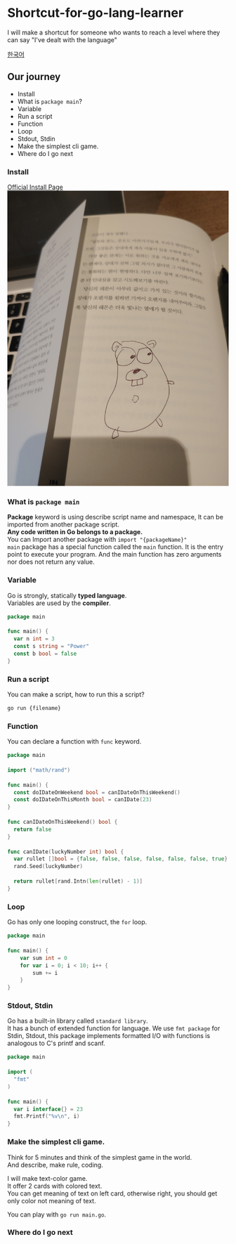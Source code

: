 # Shortcut-for-go-lang-learner
I will make a shortcut for someone who wants to reach a level where they can say "I've dealt with the language"


[한국어](README-KO.md)

## Our journey

- Install
- What is ```package main```?
- Variable
- Run a script
- Function
- Loop
- Stdout, Stdin
- Make the simplest cli game.
- Where do I go next

### Install
[Official Install Page](https://go.dev/doc/install)
!['내 그림'](static/drawing.jpg "고 캐릭터")

### What is ```package main```
**Package** keyword is using describe script name and namespace, It can be imported from another package script.  
**Any code written in Go belongs to a package.**  
You can Import another package with ```import "{packageName}"```   
```main``` package has a special function called the ```main``` function. It is the entry point to execute your program. And the main function has zero arguments nor does not return any value.


### Variable  
Go is strongly, statically **typed language**.  
Variables are used by the **compiler**. 

```go
package main

func main() {
  var n int = 3
  const s string = "Power"
  const b bool = false
}

```

### Run a script
You can make a script, how to run this a script?
```bash
go run {filename}
```

### Function
You can declare a function with ```func``` keyword.

```go
package main

import ("math/rand")

func main() {
  const doIDateOnWeekend bool = canIDateOnThisWeekend()
  const doIDateOnThisMonth bool = canIDate(23)
}

func canIDateOnThisWeekend() bool {
  return false
}

func canIDate(luckyNumber int) bool {
  var rullet []bool = {false, false, false, false, false, false, true}
  rand.Seed(luckyNumber)

  return rullet[rand.Intn(len(rullet) - 1)]
}
```

### Loop
Go has only one looping construct, the ```for``` loop.

```go
package main

func main() {
	var sum int = 0
	for var i = 0; i < 10; i++ {
		sum += i
	}
}
```
### Stdout, Stdin
Go has a built-in library called ```standard library```.  
It has a bunch of extended function for language. We use ```fmt package``` for Stdin, Stdout, this package implements formatted I/O with functions is analogous to C's printf and scanf.

```go
package main

import (
  "fmt"
)

func main() {
  var i interface{} = 23
  fmt.Printf("%v\n", i)
}
```



### Make the simplest cli game.
Think for 5 minutes and think of the simplest game in the world.  
And describe, make rule, coding.  
  
I will make text-color game.  
It offer 2 cards with colored text.  
You can get meaning of text on left card, otherwise right, you should get only color not meaning of text.  
  
You can play with ```go run main.go```.


### Where do I go next











